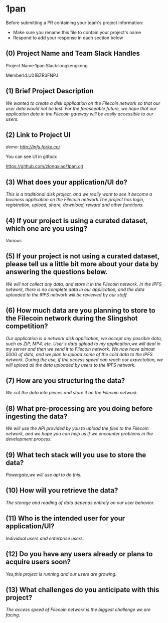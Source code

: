 # 1pan

Before submitting a PR containing your team's project information:

- Make sure you rename this file to contain your project's name
- Respond to add your response in each section below

## (0) Project Name and Team Slack Handles

Project Name:1pan
Slack:longkengkeng

MemberId:U01BZR3FNPJ

## (1) Brief Project Description

*We wanted to create a disk application on the Filecoin network so that our user data would not be lost. For the foreseeable future, we hope that our application data in the Filecoin gateway will be easily accessible to our users.*

## (2) Link to Project UI

*demo: http://ipfs.forke.cn/*

You can see UI in github:

https://github.com/zlongxiao/1pan.git

## (3) What does your application/UI do?

*This is a traditional disk project, and we really want to see it become a business application on the Filecoin network.The project has login, registration, upload, share, download, reward and other functions.*

## (4) If your project is using a curated dataset, which one are you using?

*Various*

## (5) If your project is not using a curated dataset, please tell us a little bit more about your data by answering the questions below.

*We will not collect any data, and store it in the Filecoin network. In the IPFS network, there is no complete data in our application, and the data uploaded to the IPFS network will be reviewed by our staff.*

## (6) How much data are you planning to store to the Filecoin network during the Slingshot competition?

*Our application is a network disk application, we accept any possible data, such as ZIP, MP4, etc. User's data upload to my application,we will deal in my server and then we send it to Filecoin network. We now have almost 500G of data, and we plan to upload some of the cold data to the IPFS network. During the use, if the access speed can reach our expectation, we will upload all the data uploaded by users to the IPFS network.*

## (7) How are you structuring the data?

*We cut the data into pieces and store it on the Filecoin network.*

## (8) What pre-processing are you doing before ingesting the data?

*We will use the API provided by you to upload the files to the Filecoin network, and we hope you can help us if we encounter problems in the development process.*

## (9)  What tech stack will you use to store the data?

*Powergate,we will use api to do this.*

## (10) How will you retrieve the data?

*The storage and reading of data depends entirely on our user behavior.*

## (11) Who is the intended user for your application/UI?

*Individual users and enterprise users.*

## (12) Do you have any users already or plans to acquire users soon?

*Yes,this project is running and our users are growing.*

## (13) What challenges do you anticipate with this project?

*The access speed of Filecoin network is the biggest challenge we are facing.*
